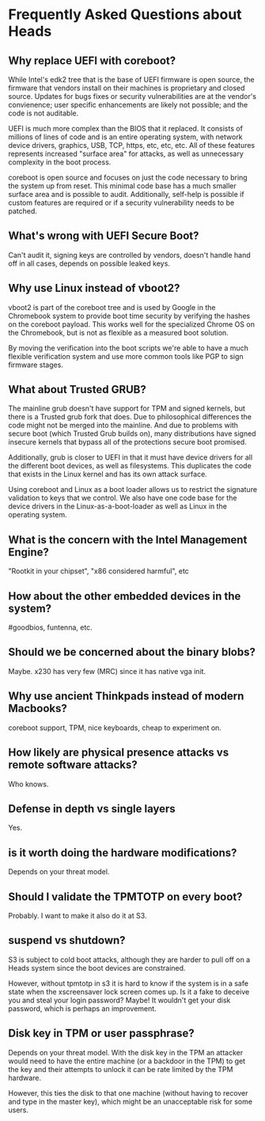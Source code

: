 Frequently Asked Questions about Heads
===

Why replace UEFI with coreboot?
---
While Intel's edk2 tree that is the base of UEFI firmware is open source,
the firmware that vendors install on their machines is proprietary and
closed source.  Updates for bugs fixes or security vulnerabilities
are at the vendor's convienence; user specific enhancements are likely not
possible; and the code is not auditable.

UEFI is much more complex than the BIOS that it replaced.  It consists of
millions of lines of code and is an entire operating system,
with network device drivers, graphics, USB, TCP, https, etc, etc, etc.
All of these features represents increased "surface area" for attacks,
as well as unnecessary complexity in the boot process.

coreboot is open source and focuses on just the code necessary to bring
the system up from reset.  This minimal code base has a much smaller
surface area and is possible to audit.  Additionally, self-help is
possible if custom features are required or if a security vulnerability
needs to be patched.


What's wrong with UEFI Secure Boot?
---
Can't audit it, signing keys are controlled by vendors,
doesn't handle hand off in all cases, depends on possible leaked keys.


Why use Linux instead of vboot2?
---
vboot2 is part of the coreboot tree and is used by Google in the
Chromebook system to provide boot time security by verifying the
hashes on the coreboot payload.  This works well for the specialized
Chrome OS on the Chromebook, but is not as flexible as a measured
boot solution.

By moving the verification into the boot scripts we're able to have
a much flexible verification system and use more common tools like PGP
to sign firmware stages.


What about Trusted GRUB?
---
The mainline grub doesn't have support for TPM and signed kernels, but
there is a Trusted grub fork that does.  Due to philosophical differences
the code might not be merged into the mainline.  And due to problems
with secure boot (which Trusted Grub builds on), many distributions have
signed insecure kernels that bypass all of the protections secure
boot promised.

Additionally, grub is closer to UEFI in that it must have device
drivers for all the different boot devices, as well as filesystems.
This duplicates the code that exists in the Linux kernel and has its
own attack surface.

Using coreboot and Linux as a boot loader allows us to restrict
the signature validation to keys that we control.  We also have one code
base for the device drivers in the Linux-as-a-boot-loader as well
as Linux in the operating system.


What is the concern with the Intel Management Engine?
---
"Rootkit in your chipset", "x86 considered harmful", etc


How about the other embedded devices in the system?
---
#goodbios, funtenna, etc.


Should we be concerned about the binary blobs?
---
Maybe.  x230 has very few (MRC) since it has native vga init.


Why use ancient Thinkpads instead of modern Macbooks?
---
coreboot support, TPM, nice keyboards, cheap to experiment on.

How likely are physical presence attacks vs remote software attacks?
---
Who knows.


Defense in depth vs single layers
---
Yes.

is it worth doing the hardware modifications?
---
Depends on your threat model.


Should I validate the TPMTOTP on every boot?
---
Probably.  I want to make it also do it at S3.


suspend vs shutdown?
---
S3 is subject to cold boot attacks, although they are harder to
pull off on a Heads system since the boot devices are constrained.

However, without tpmtotp in s3 it is hard to know if the system is in
a safe state when the xscreensaver lock screen comes up.  Is it a fake
to deceive you and steal your login password?  Maybe!  It wouldn't get
your disk password, which is perhaps an improvement.


Disk key in TPM or user passphrase?
---
Depends on your threat model.  With the disk key in the TPM an attacker
would need to have the entire machine (or a backdoor in the TPM)
to get the key and their attempts to unlock it can be rate limited
by the TPM hardware.

However, this ties the disk to that one machine (without having to
recover and type in the master key), which might be an unacceptable risk
for some users.
